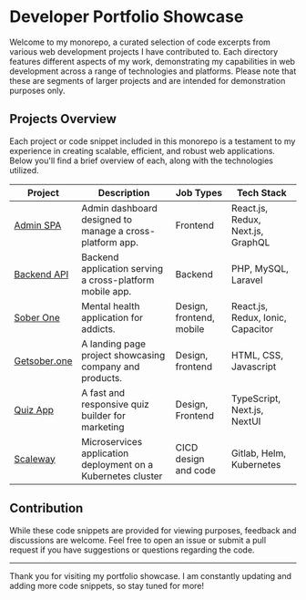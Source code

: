 # Developer Portfolio Showcase

Welcome to my monorepo, a curated selection of code excerpts from various web development projects I have contributed to. Each directory features different aspects of my work, demonstrating my capabilities in web development across a range of technologies and platforms. Please note that these are segments of larger projects and are intended for demonstration purposes only.

## Projects Overview

Each project or code snippet included in this monorepo is a testament to my experience in creating scalable, efficient, and robust web applications. Below you'll find a brief overview of each, along with the technologies utilized.

| Project | Description | Job Types | Tech Stack |
| --- | --- | --- | --- |
| [Admin SPA](admin-spa) | Admin dashboard designed to manage a cross-platform app. | Frontend | React.js, Redux, Next.js, GraphQL  |
| [Backend API](api) | Backend application serving a cross-platform mobile app. | Backend | PHP, MySQL, Laravel |
| [Sober One](soberone-app) | Mental health application for addicts. | Design, frontend, mobile | React.js, Redux, Ionic, Capacitor |
| [Getsober.one](getsober.one) | A landing page project showcasing company and products. | Design, frontend | HTML, CSS, Javascript |
| [Quiz App](quiz-app) | A fast and responsive quiz builder for marketing | Design, Frontend | TypeScript, Next.js, NextUI |
| [Scaleway](scaleway) | Microservices application deployment on a Kubernetes cluster | CICD design and code | Gitlab, Helm, Kubernetes |

## Contribution

While these code snippets are provided for viewing purposes, feedback and discussions are welcome. Feel free to open an issue or submit a pull request if you have suggestions or questions regarding the code.

---

Thank you for visiting my portfolio showcase. I am constantly updating and adding more code snippets, so stay tuned for more!
